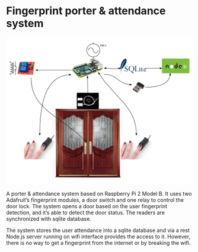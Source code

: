 # Fingerprint porter & attendance system

![Alt text](overview.png "Optional title")


A porter & attendance system based on Raspberry Pi 2 Model B. It uses two Adafruit’s fingerprint modules, a door switch and one relay to control the door lock. The system opens a door based on the user fingerprint detection, and it’s able to detect the door status. The readers are synchronized with sqlite database.

The system stores the user attendance into a sqlite database and via a rest Node.js server running on wifi interface provides the access to it. However, there is no way to get a fingerprint from the internet or by breaking the wifi. 
